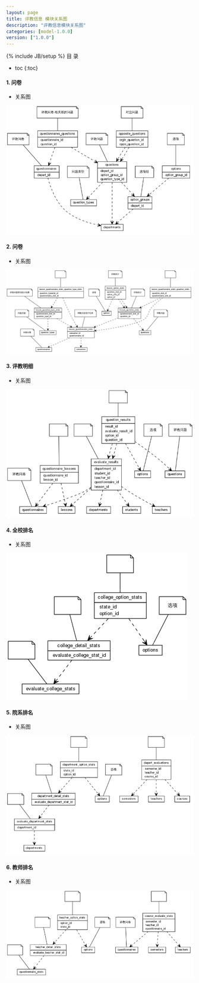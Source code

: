```yaml
---
layout: page
title: 评教信息 模块关系图
description: "评教信息模块关系图"
categories: [model-1.0.0]
version: ["1.0.0"]
---
```

{% include JB/setup %}
 目  录

* toc
{:toc}


#### 1. 问卷
  * 关系图
  
![问卷](images/questionnaires.png)


#### 2. 问卷
  * 关系图
  
![问卷](images/results.png)


#### 3. 评教明细
  * 关系图
  
![评教明细](images/detail_results.png)


#### 4. 全校排名
  * 关系图
  
![全校排名](images/college_results.png)


#### 5. 院系排名
  * 关系图
  
![院系排名](images/depart_results.png)


#### 6. 教师排名
  * 关系图
  
![教师排名](images/teacher_results.png)

